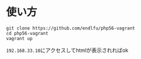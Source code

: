 # 使い方
```
git clone https://github.com/endlfu/php56-vagrant
cd php56-vagrant
vagrant up
```

``192.168.33.10``にアクセスしてhtmlが表示されればok

